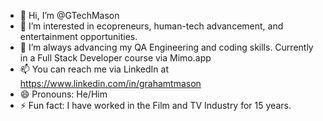 - 👋 Hi, I’m @GTechMason
- 👀 I’m interested in ecopreneurs, human-tech advancement, and entertainment opportunities.
- 🌱 I’m always advancing my QA Engineering and coding skills. Currently in a Full Stack Developer course via Mimo.app
- 📫 You can reach me via LinkedIn at https://www.linkedin.com/in/grahamtmason
- 😄 Pronouns: He/Him
- ⚡ Fun fact: I have worked in the Film and TV Industry for 15 years.
